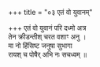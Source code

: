 +++
title = "०३ एतं वो युवानम्"

+++
एतं वो युवानं परि दध्मो अत्र  
तेन क्रीडन्तीश् चरत वशाꣳ अनु ।  
मा नो हिंसिष्ट जनुषा सुभागा  
रायश् च पोषैर् अभि नः सचध्वम् ॥